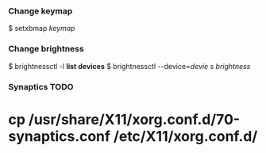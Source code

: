 ### Change keymap
$ setxbmap *keymap*

### Change brightness
$ brightnessctl -l **list devices**
$ brightnessctl --device=*devie* s *brightness*

### Synaptics TODO
# cp /usr/share/X11/xorg.conf.d/70-synaptics.conf /etc/X11/xorg.conf.d/
